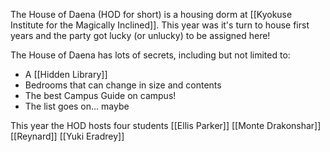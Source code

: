 The House of Daena (HOD for short) is a housing dorm at [[Kyokuse Institute for the Magically Inclined]]. This year was it's turn to house first years and the party got lucky (or unlucky) to be assigned here!

The House of Daena has lots of secrets, including but not limited to:
* A [[Hidden Library]]
* Bedrooms that can change in size and contents
* The best Campus Guide on campus!
* The list goes on... maybe

This year the HOD hosts four students
[[Ellis Parker]]
[[Monte Drakonshar]]
[[Reynard]]
[[Yuki Eradrey]]
